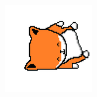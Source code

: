 <div align="center">
	<br>
	<br>
	<br>
	<br>
	<img src="https://github.com/11ume/11ume/raw/master/wolf.gif" width="240" height="240">
	<br>
	<br>
	<br>
	<br>
</div>